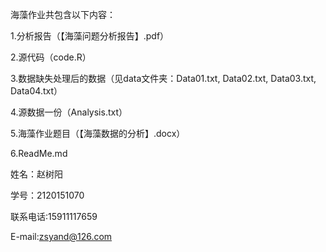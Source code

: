 海藻作业共包含以下内容：

1.分析报告（【海藻问题分析报告】.pdf）

2.源代码（code.R）

3.数据缺失处理后的数据（见data文件夹：Data01.txt, Data02.txt, Data03.txt, Data04.txt）

4.源数据一份（Analysis.txt）

5.海藻作业题目（【海藻数据的分析】.docx）

6.ReadMe.md




姓名：赵树阳 

学号：2120151070

联系电话:15911117659

E-mail:zsyand@126.com
